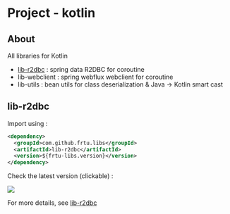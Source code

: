 # Project - kotlin

## About

All libraries for Kotlin

* [lib-r2dbc](lib-r2dbc) : spring data R2DBC for coroutine
* lib-webclient : spring webflux webclient for coroutine
* lib-utils : bean utils for class deserialization & Java -> Kotlin smart cast

## lib-r2dbc

Import using :

```XML
<dependency>
  <groupId>com.github.frtu.libs</groupId>
  <artifactId>lib-r2dbc</artifactId>
  <version>${frtu-libs.version}</version>
</dependency>
```

Check the latest version (clickable) :

[<img src="https://img.shields.io/maven-central/v/com.github.frtu.libs/lib-r2dbc.svg?label=latest%20release%20:%20lib-r2dbc"/>](https://search.maven.org/#search%7Cga%7C1%7Ca%3A%22lib-r2dbc%22+g%3A%22com.github.frtu.libs%22)

For more details, see [lib-r2dbc](lib-r2dbc)
